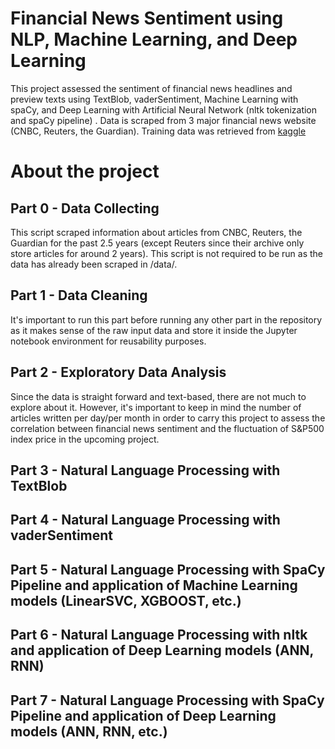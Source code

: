 # Financial News Sentiment using NLP, Machine Learning, and Deep Learning
This project assessed the sentiment of financial news headlines and preview texts using TextBlob, vaderSentiment, Machine Learning with spaCy, and Deep Learning with Artificial Neural Network (nltk tokenization and spaCy pipeline) . Data is scraped from 3 major financial news website (CNBC, Reuters, the Guardian). Training data was retrieved from [kaggle](https://www.kaggle.com/ankurzing/sentiment-analysis-for-financial-news)

# About the project
## Part 0 - Data Collecting
This script scraped information about articles from CNBC, Reuters, the Guardian for the past 2.5 years (except Reuters since their archive only store articles for around 2 years). This script is not required to be run as the data has already been scraped in /data/.

## Part 1 - Data Cleaning
It's important to run this part before running any other part in the repository as it makes sense of the raw input data and store it inside the Jupyter notebook environment for reusability purposes.

## Part 2 - Exploratory Data Analysis
Since the data is straight forward and text-based, there are not much to explore about it. However, it's important to keep in mind the number of articles written per day/per month in order to carry this project to assess the correlation between financial news sentiment and the fluctuation of S&P500 index price in the upcoming project.

## Part 3 - Natural Language Processing with TextBlob

## Part 4 - Natural Language Processing with vaderSentiment

## Part 5 - Natural Language Processing with SpaCy Pipeline and application of Machine Learning models (LinearSVC, XGBOOST, etc.)

## Part 6 - Natural Language Processing with nltk and application of Deep Learning models (ANN, RNN)

## Part 7 - Natural Language Processing with SpaCy Pipeline and application of Deep Learning models (ANN, RNN, etc.)
